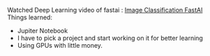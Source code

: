 Watched Deep Learning video of fastai : [Image Classification FastAI](https://youtu.be/XfoYk_Z5AkI)  
Things learned:
 - Jupiter Notebook
 - I have to pick a project and start working on it for better learning
 - Using GPUs with little money.

